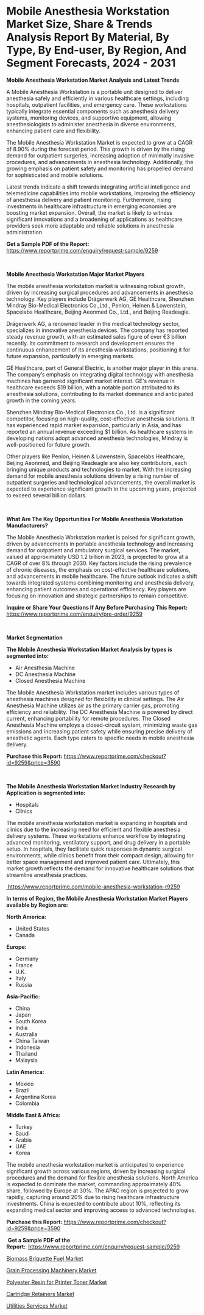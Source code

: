 <p><h1>Mobile Anesthesia Workstation Market Size, Share & Trends Analysis Report By Material, By Type, By End-user, By Region, And Segment Forecasts, 2024 - 2031</h1></p><p><strong>Mobile Anesthesia Workstation Market Analysis and Latest Trends</strong></p>
<p><p>A Mobile Anesthesia Workstation is a portable unit designed to deliver anesthesia safely and efficiently in various healthcare settings, including hospitals, outpatient facilities, and emergency care. These workstations typically integrate essential components such as anesthesia delivery systems, monitoring devices, and supportive equipment, allowing anesthesiologists to administer anesthesia in diverse environments, enhancing patient care and flexibility.</p><p>The Mobile Anesthesia Workstation Market is expected to grow at a CAGR of 8.90% during the forecast period. This growth is driven by the rising demand for outpatient surgeries, increasing adoption of minimally invasive procedures, and advancements in anesthesia technology. Additionally, the growing emphasis on patient safety and monitoring has propelled demand for sophisticated and mobile solutions.</p><p>Latest trends indicate a shift towards integrating artificial intelligence and telemedicine capabilities into mobile workstations, improving the efficiency of anesthesia delivery and patient monitoring. Furthermore, rising investments in healthcare infrastructure in emerging economies are boosting market expansion. Overall, the market is likely to witness significant innovations and a broadening of applications as healthcare providers seek more adaptable and reliable solutions in anesthesia administration.</p></p>
<p><strong>Get a Sample PDF of the Report:&nbsp;</strong> <a href="https://www.reportprime.com/enquiry/request-sample/9259">https://www.reportprime.com/enquiry/request-sample/9259</a></p>
<p>&nbsp;</p>
<p><strong>Mobile Anesthesia Workstation Major Market Players</strong></p>
<p><p>The mobile anesthesia workstation market is witnessing robust growth, driven by increasing surgical procedures and advancements in anesthesia technology. Key players include Drägerwerk AG, GE Healthcare, Shenzhen Mindray Bio-Medical Electronics Co.,Ltd., Penlon, Heinen & Lowenstein, Spacelabs Healthcare, Beijing Aeonmed Co., Ltd., and Beijing Readeagle.</p><p>Drägerwerk AG, a renowned leader in the medical technology sector, specializes in innovative anesthesia devices. The company has reported steady revenue growth, with an estimated sales figure of over €3 billion recently. Its commitment to research and development ensures the continuous enhancement of its anesthesia workstations, positioning it for future expansion, particularly in emerging markets.</p><p>GE Healthcare, part of General Electric, is another major player in this arena. The company’s emphasis on integrating digital technology with anesthesia machines has garnered significant market interest. GE's revenue in healthcare exceeds $19 billion, with a notable portion attributed to its anesthesia solutions, contributing to its market dominance and anticipated growth in the coming years.</p><p>Shenzhen Mindray Bio-Medical Electronics Co., Ltd. is a significant competitor, focusing on high-quality, cost-effective anesthesia solutions. It has experienced rapid market expansion, particularly in Asia, and has reported an annual revenue exceeding $1 billion. As healthcare systems in developing nations adopt advanced anesthesia technologies, Mindray is well-positioned for future growth.</p><p>Other players like Penlon, Heinen & Lowenstein, Spacelabs Healthcare, Beijing Aeonmed, and Beijing Readeagle are also key contributors, each bringing unique products and technologies to market. With the increasing demand for mobile anesthesia solutions driven by a rising number of outpatient surgeries and technological advancements, the overall market is expected to experience significant growth in the upcoming years, projected to exceed several billion dollars.</p></p>
<p>&nbsp;</p>
<p><strong>What Are The Key Opportunities For Mobile Anesthesia Workstation Manufacturers?</strong></p>
<p><p>The Mobile Anesthesia Workstation market is poised for significant growth, driven by advancements in portable anesthesia technology and increasing demand for outpatient and ambulatory surgical services. The market, valued at approximately USD 1.2 billion in 2023, is projected to grow at a CAGR of over 8% through 2030. Key factors include the rising prevalence of chronic diseases, the emphasis on cost-effective healthcare solutions, and advancements in mobile healthcare. The future outlook indicates a shift towards integrated systems combining monitoring and anesthesia delivery, enhancing patient outcomes and operational efficiency. Key players are focusing on innovation and strategic partnerships to remain competitive.</p></p>
<p><strong>Inquire or Share Your Questions If Any Before Purchasing This Report:</strong> <a href="https://www.reportprime.com/enquiry/pre-order/9259">https://www.reportprime.com/enquiry/pre-order/9259</a></p>
<p>&nbsp;</p>
<p><strong>Market Segmentation</strong></p>
<p><strong>The Mobile Anesthesia Workstation Market Analysis by types is segmented into:</strong></p>
<p><ul><li>Air Anesthesia Machine</li><li>DC Anesthesia Machine</li><li>Closed Anesthesia Machine</li></ul></p>
<p><p>The Mobile Anesthesia Workstation market includes various types of anesthesia machines designed for flexibility in clinical settings. The Air Anesthesia Machine utilizes air as the primary carrier gas, promoting efficiency and reliability. The DC Anesthesia Machine is powered by direct current, enhancing portability for remote procedures. The Closed Anesthesia Machine employs a closed-circuit system, minimizing waste gas emissions and increasing patient safety while ensuring precise delivery of anesthetic agents. Each type caters to specific needs in mobile anesthesia delivery.</p></p>
<p><strong>Purchase this Report:&nbsp;</strong><a href="https://www.reportprime.com/checkout?id=9259&price=3590">https://www.reportprime.com/checkout?id=9259&price=3590</a></p>
<p>&nbsp;</p>
<p><strong>The Mobile Anesthesia Workstation Market Industry Research by Application is segmented into:</strong></p>
<p><ul><li>Hospitals</li><li>Clinics</li></ul></p>
<p><p>The mobile anesthesia workstation market is expanding in hospitals and clinics due to the increasing need for efficient and flexible anesthesia delivery systems. These workstations enhance workflow by integrating advanced monitoring, ventilatory support, and drug delivery in a portable setup. In hospitals, they facilitate quick responses in dynamic surgical environments, while clinics benefit from their compact design, allowing for better space management and improved patient care. Ultimately, this market growth reflects the demand for innovative healthcare solutions that streamline anesthesia practices.</p></p>
<p><a href="https://www.reportprime.com/mobile-anesthesia-workstation-r9259">&nbsp;https://www.reportprime.com/mobile-anesthesia-workstation-r9259</a></p>
<p><strong>In terms of Region, the Mobile Anesthesia Workstation Market Players available by Region are:</strong></p>
<p>
    <p> <strong> North America: </strong>
        <ul>
            <li>United States</li>
            <li>Canada</li>
        </ul>
        </p> 
    <p> <strong> Europe: </strong>
        <ul>
            <li>Germany</li>
            <li>France</li>
            <li>U.K.</li>
            <li>Italy</li>
            <li>Russia</li>
        </ul>
        </p> 
    <p> <strong> Asia-Pacific: </strong>
        <ul>
            <li>China</li>
            <li>Japan</li>
            <li>South Korea</li>
            <li>India</li>
            <li>Australia</li>
            <li>China Taiwan</li>
            <li>Indonesia</li>
            <li>Thailand</li>
            <li>Malaysia</li>
        </ul>
        </p> 
    <p> <strong> Latin America: </strong>
        <ul>
            <li>Mexico</li>
            <li>Brazil</li>
            <li>Argentina Korea</li>
            <li>Colombia</li>
        </ul>
        </p> 
    <p> <strong> Middle East & Africa: </strong>
        <ul>
            <li>Turkey</li>
            <li>Saudi</li>
            <li>Arabia</li>
            <li>UAE</li>
            <li>Korea</li>
        </ul>
    </p>
    </p>
<p><p>The mobile anesthesia workstation market is anticipated to experience significant growth across various regions, driven by increasing surgical procedures and the demand for flexible anesthesia solutions. North America is expected to dominate the market, commanding approximately 40% share, followed by Europe at 30%. The APAC region is projected to grow rapidly, capturing around 20% due to rising healthcare infrastructure investments. China is expected to contribute about 10%, reflecting its expanding medical sector and improving access to advanced technologies.</p></p>
<p><strong>Purchase this Report: </strong><a href="https://www.reportprime.com/checkout?id=9259&price=3590">https://www.reportprime.com/checkout?id=9259&price=3590</a></p>
<p>&nbsp;<strong>Get a Sample PDF of the Report:&nbsp;&nbsp;</strong><a href="https://www.reportprime.com/enquiry/request-sample/9259">https://www.reportprime.com/enquiry/request-sample/9259</a></p>
<p><strong></strong></p>
<p><p><a href="https://medium.com/@lauryframi644/the-biomass-briquette-fuel-market-has-experienced-impressive-growth-in-recent-years-expanding-864438371213">Biomass Briquette Fuel Market</a></p><p><a href="https://medium.com/@lauryframi644/the-grain-processing-machinery-industry-analysis-report-offers-a-comprehensive-and-current-d77410a4b6ec">Grain Processing Machinery Market</a></p><p><a href="https://issuu.com/reportprime-2/docs/polyester-resin-for-printer-toner-m_a703ff147214c5">Polyester Resin for Printer Toner Market</a></p><p><a href="https://issuu.com/reportprime-2/docs/cartridge-retainers-market-size-203_03a6d7b11ff2f9">Cartridge Retainers Market</a></p><p><a href="https://www.linkedin.com/pulse/utilities-services-market-insights-products-regional-analysis-cbcie?trackingId=tsCyAKcxQ66dm%2FFSi1KpxQ%3D%3D">Utilities Services Market</a></p></p>